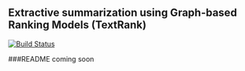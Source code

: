 Extractive summarization using Graph-based Ranking Models (TextRank)
------------------

[![Build Status](https://travis-ci.org/neeraj2608/pytextrank.svg?branch=master)](https://travis-ci.org/neeraj2608/pytextrank)

###README coming soon
